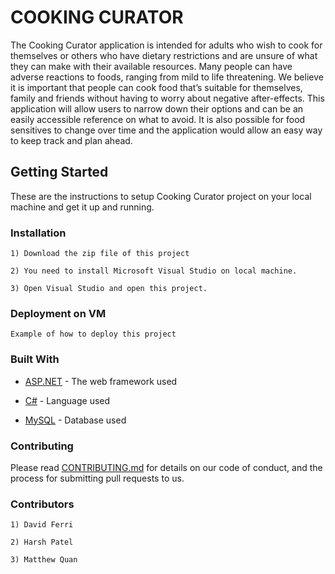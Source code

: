 # COOKING CURATOR

The Cooking Curator application is intended for adults who wish to cook for themselves or others who have dietary restrictions and are unsure of what they can make with their available resources.  Many people can have adverse reactions to foods, ranging from mild to life threatening.  We believe it is important that people can cook food that’s suitable for themselves, family and friends without having to worry about negative after-effects.  This application will allow users to narrow down their options and can be an easily accessible reference on what to avoid.  It is also possible for food sensitives to change over time and the application would allow an easy way to keep track and plan ahead.

## Getting Started

These are the instructions to setup Cooking Curator project on your local machine and get it up and running. 

### Installation

```
1) Download the zip file of this project

2) You need to install Microsoft Visual Studio on local machine.

3) Open Visual Studio and open this project.

```

### Deployment on VM

```
Example of how to deploy this project

```

### Built With

- [ASP.NET](https://docs.microsoft.com/en-us/aspnet/mvc/overview/getting-started/introduction/getting-started) - The web framework used

- [C#](https://docs.microsoft.com/en-us/dotnet/csharp/) - Language used

- [MySQL](https://www.mysql.com/) - Database used

### Contributing

Please read [CONTRIBUTING.md](https://github.com/666PRJ/CookingCurator/blob/master/CONTRIBUTING.md) for details on our code of conduct, and the process for submitting pull requests to us.

### Contributors

```
1) David Ferri

2) Harsh Patel

3) Matthew Quan
```

